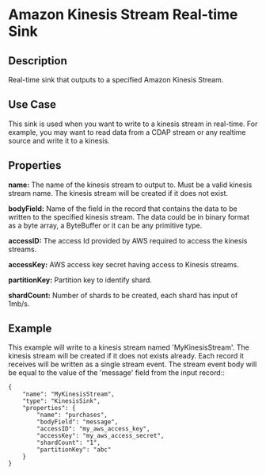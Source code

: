 # Amazon Kinesis Stream Real-time Sink


Description
-----------
Real-time sink that outputs to a specified Amazon Kinesis Stream.

Use Case
--------
This sink is used when you want to write to a kinesis stream in real-time. For example, you
may want to read data from a CDAP stream or any realtime source and write it to a kinesis.


Properties
----------
**name:** The name of the kinesis stream to output to. Must be a valid kinesis stream name. The kinesis stream
will be created if it does not exist.

**bodyField:** Name of the field in the record that contains the data to be written to the specified kinesis stream.
The data could be in binary format as a byte array, a ByteBuffer or it can be any primitive type.

**accessID:** The access Id provided by AWS required to access the kinesis streams.

**accessKey:** AWS access key secret having access to Kinesis streams.

**partitionKey:** Partition key to identify shard.

**shardCount:** Number of shards to be created, each shard has input of 1mb/s.

Example
-------
This example will write to a kinesis stream named 'MyKinesisStream'. The kinesis stream will be created if it does not
exists already. Each record it receives will be written as a single stream event. The stream event body will be equal
to the value of the 'message' field from the input record::

    {
        "name": "MyKinesisStream",
        "type": "KinesisSink",
        "properties": {
            "name": "purchases",
            "bodyField": "message",
            "accessID": "my_aws_access_key",
            "accessKey": "my_aws_access_secret",
            "shardCount": "1",
            "partitionKey": "abc"
        }
    }
